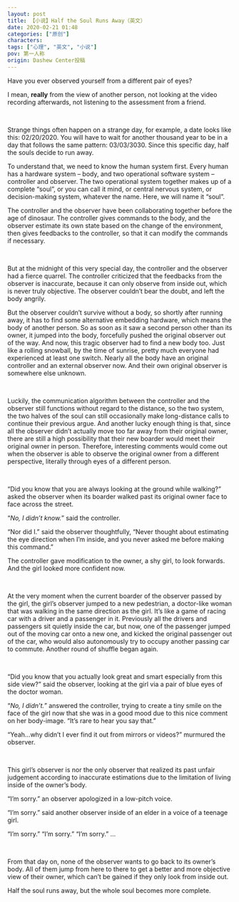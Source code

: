 ```yaml
---
layout: post
title: 【小说】Half the Soul Runs Away（英文）
date: 2020-02-21 01:48
categories: ["原创"]
characters: 
tags: ["心理", "英文", "小说"]
pov: 第一人称
origin: Dashew Center投稿
---
```


Have you ever observed yourself from a different pair of eyes?

I mean, **really** from the view of another person, not looking at the video recording afterwards, not listening to the assessment from a friend.

<br>

Strange things often happen on a strange day, for example, a date looks like this: 02/20/2020. You will have to wait for another thousand year to be in a day that follows the same pattern: 03/03/3030. Since this specific day, half the souls decide to run away.

To understand that, we need to know the human system first. Every human has a hardware system – body, and two operational software system – controller and observer. The two operational system together makes up of a complete “soul”, or you can call it mind, or central nervous system, or decision-making system, whatever the name. Here, we will name it “soul”.

The controller and the observer have been collaborating together before the age of dinosaur. The controller gives commands to the body, and the observer estimate its own state based on the change of the environment, then gives feedbacks to the controller, so that it can modify the commands if necessary.

<br>

But at the midnight of this very special day, the controller and the observer had a fierce quarrel. The controller criticized that the feedbacks from the observer is inaccurate, because it can only observe from inside out, which is never truly objective. The observer couldn’t bear the doubt, and left the body angrily.

But the observer couldn’t survive without a body, so shortly after running away, it has to find some alternative embedding hardware, which means the body of another person. So as soon as it saw a second person other than its owner, it jumped into the body, forcefully pushed the original observer out of the way. And now, this tragic observer had to find a new body too. Just like a rolling snowball, by the time of sunrise, pretty much everyone had experienced at least one switch. Nearly all the body have an original controller and an external observer now. And their own original observer is somewhere else unknown. 

<br>

Luckily, the communication algorithm between the controller and the observer still functions without regard to the distance, so the two system, the two halves of the soul can still occasionally make long-distance calls to continue their previous argue.
And another lucky enough thing is that, since all the observer didn’t actually move too far away from their original owner, there are still a high possibility that their new boarder would meet their original owner in person.
Therefore, interesting comments would come out when the observer is able to observe the original owner from a different perspective, literally through eyes of a different person.

<br>

“Did you know that you are always looking at the ground while walking?” asked the observer when its boarder walked past its original owner face to face across the street.

“*No, I didn’t know.*” said the controller.

“Nor did I.” said the observer thoughtfully, “Never thought about estimating the eye direction when I’m inside, and you never asked me before making this command.”

The controller gave modification to the owner, a shy girl, to look forwards. And the girl looked more confident now.

<br>

At the very moment when the current boarder of the observer passed by the girl, the girl’s observer jumped to a new pedestrian, a doctor-like woman that was walking in the same direction as the girl. It’s like a game of racing car with a driver and a passenger in it. Previously all the drivers and passengers sit quietly inside the car, but now, one of the passenger jumped out of the moving car onto a new one, and kicked the original passenger out of the car, who would also autonomously try to occupy another passing car to commute. Another round of shuffle began again.

<br>

“Did you know that you actually look great and smart especially from this side view?” said the observer, looking at the girl via a pair of blue eyes of the doctor woman.

“*No, I didn’t.*” answered the controller, trying to create a tiny smile on the face of the girl now that she was in a good mood due to this nice comment on her body-image. “It’s rare to hear you say that.”

“Yeah…why didn’t I ever find it out from mirrors or videos?” murmured the observer.

<br>

This girl’s observer is nor the only observer that realized its past unfair judgement according to inaccurate estimations due to the limitation of living inside of the owner’s body.

“I’m sorry.” an observer apologized in a low-pitch voice.

“I’m sorry.” said another observer inside of an elder in a voice of a teenage girl.

“I’m sorry.” “I’m sorry.” “I’m sorry.” …

<br>

From that day on, none of the observer wants to go back to its owner’s body. All of them jump from here to there to get a better and more objective view of their owner, which can’t be gained if they only look from inside out.

Half the soul runs away, but the whole soul becomes more complete.

